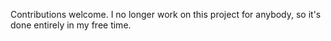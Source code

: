 Contributions welcome. I no longer work on this project for anybody, so it's done entirely in my free time.
